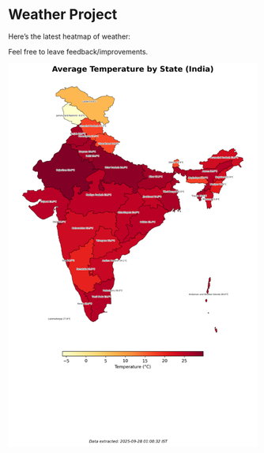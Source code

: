 # Weather Project

Here’s the latest heatmap of weather:

Feel free to leave feedback/improvements.

![India Heatmap](docs/assets/india_heatmap.png?v=D83B5A)
